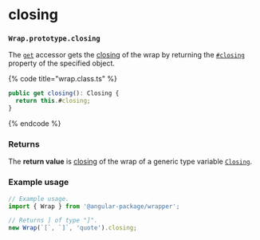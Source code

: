 # closing

### `Wrap.prototype.closing`

The [`get`](https://developer.mozilla.org/en-US/docs/Web/JavaScript/Reference/Functions/get) accessor gets the [closing](../../../library/basic-concepts.md#closing) of the wrap by returning the [`#closing`](../properties/#closing-closing) property of the specified object.

{% code title="wrap.class.ts" %}
```typescript
public get closing(): Closing {
  return this.#closing;
}
```
{% endcode %}

### Returns

The **return value** is [closing](../../../library/basic-concepts.md#closing) of the wrap of a generic type variable [`Closing`](../../generic-type-variables.md#wrap-closing).

### Example usage

```typescript
// Example usage.
import { Wrap } from '@angular-package/wrapper';

// Returns ] of type "]".
new Wrap(`[`, `]`, 'quote').closing;
```
